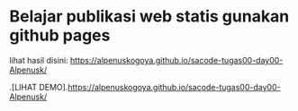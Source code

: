 # Belajar publikasi web statis gunakan github pages
lihat hasil disini: https://alpenuskogoya.github.io/sacode-tugas00-day00-Alpenusk/

.[LIHAT DEMO].https://alpenuskogoya.github.io/sacode-tugas00-day00-Alpenusk/
